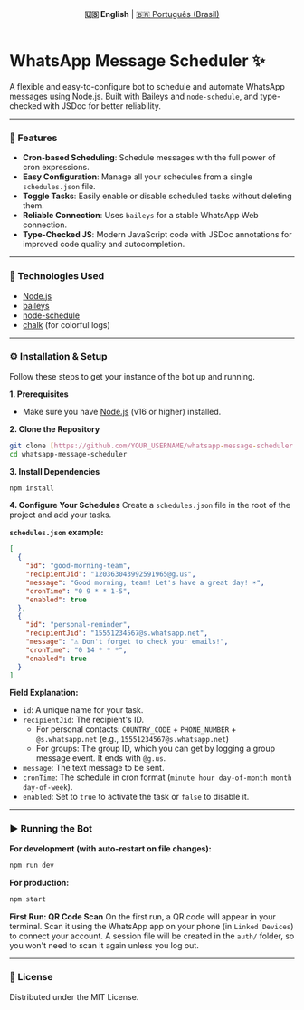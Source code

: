 <div align="center">
  <strong>🇺🇸 English</strong> | <a href="README.pt-BR.md">🇧🇷 Português (Brasil)</a>
</div>
<br>

# WhatsApp Message Scheduler ✨

A flexible and easy-to-configure bot to schedule and automate WhatsApp messages using Node.js. Built with Baileys and `node-schedule`, and type-checked with JSDoc for better reliability.

---

### 🚀 Features

- **Cron-based Scheduling**: Schedule messages with the full power of cron expressions.
- **Easy Configuration**: Manage all your schedules from a single `schedules.json` file.
- **Toggle Tasks**: Easily enable or disable scheduled tasks without deleting them.
- **Reliable Connection**: Uses `baileys` for a stable WhatsApp Web connection.
- **Type-Checked JS**: Modern JavaScript code with JSDoc annotations for improved code quality and autocompletion.

---

### 🔧 Technologies Used

- [Node.js](https://nodejs.org/)
- [baileys](https://github.com/WhiskeySockets/Baileys)
- [node-schedule](https://github.com/node-schedule/node-schedule)
- [chalk](https://github.com/chalk/chalk) (for colorful logs)

---

### ⚙️ Installation & Setup

Follow these steps to get your instance of the bot up and running.

**1. Prerequisites**
- Make sure you have [Node.js](https://nodejs.org/en/download/) (v16 or higher) installed.

**2. Clone the Repository**
```bash
git clone [https://github.com/YOUR_USERNAME/whatsapp-message-scheduler.git](https://github.com/YOUR_USERNAME/whatsapp-message-scheduler.git)
cd whatsapp-message-scheduler
````

**3. Install Dependencies**

```bash
npm install
```

**4. Configure Your Schedules**
Create a `schedules.json` file in the root of the project and add your tasks.

**`schedules.json` example:**

```json
[
  {
    "id": "good-morning-team",
    "recipientJid": "120363043992591965@g.us",
    "message": "Good morning, team! Let's have a great day! ☀️",
    "cronTime": "0 9 * * 1-5",
    "enabled": true
  },
  {
    "id": "personal-reminder",
    "recipientJid": "15551234567@s.whatsapp.net",
    "message": "⚠️ Don't forget to check your emails!",
    "cronTime": "0 14 * * *",
    "enabled": true
  }
]
```

**Field Explanation:**

  - `id`: A unique name for your task.
  - `recipientJid`: The recipient's ID.
      - For personal contacts: `COUNTRY_CODE` + `PHONE_NUMBER` + `@s.whatsapp.net` (e.g., `15551234567@s.whatsapp.net`)
      - For groups: The group ID, which you can get by logging a group message event. It ends with `@g.us`.
  - `message`: The text message to be sent.
  - `cronTime`: The schedule in cron format (`minute hour day-of-month month day-of-week`).
  - `enabled`: Set to `true` to activate the task or `false` to disable it.

-----

### ▶️ Running the Bot

**For development (with auto-restart on file changes):**

```bash
npm run dev
```

**For production:**

```bash
npm start
```

**First Run: QR Code Scan**
On the first run, a QR code will appear in your terminal. Scan it using the WhatsApp app on your phone (in `Linked Devices`) to connect your account. A session file will be created in the `auth/` folder, so you won't need to scan it again unless you log out.

-----

### 📜 License

Distributed under the MIT License.


```
```